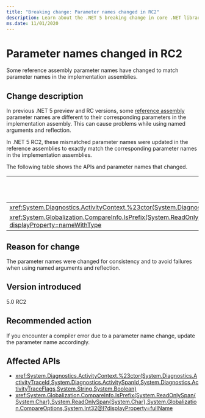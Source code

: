 ```yaml
---
title: "Breaking change: Parameter names changed in RC2"
description: Learn about the .NET 5 breaking change in core .NET libraries where some reference assembly parameter names have changed from preview and release-candidate versions of .NET 5.0.
ms.date: 11/01/2020
---
```

# Parameter names changed in RC2

Some reference assembly parameter names have changed to match parameter names in the implementation assemblies.

## Change description

In previous .NET 5 preview and RC versions, some [reference assembly](../../../../standard/assembly/reference-assemblies.md) parameter names are different to their corresponding parameters in the implementation assembly. This can cause problems while using named arguments and reflection.

In .NET 5 RC2, these mismatched parameter names were updated in the reference assemblies to exactly match the corresponding parameter names in the implementation assemblies.

The following table shows the APIs and parameter names that changed.

| API | Old parameter name | New parameter name |
| - | - | - |
| <xref:System.Diagnostics.ActivityContext.%23ctor(System.Diagnostics.ActivityTraceId,System.Diagnostics.ActivitySpanId,System.Diagnostics.ActivityTraceFlags,System.String,System.Boolean)> | `traceOptions` | `traceFlags` |
| <xref:System.Globalization.CompareInfo.IsPrefix(System.ReadOnlySpan{System.Char},System.ReadOnlySpan{System.Char},System.Globalization.CompareOptions,System.Int32@)?displayProperty=nameWithType> | `suffix` | `prefix` |

## Reason for change

The parameter names were changed for consistency and to avoid failures when using named arguments and reflection.

## Version introduced

5.0 RC2

## Recommended action

If you encounter a compiler error due to a parameter name change, update the parameter name accordingly.

## Affected APIs

- <xref:System.Diagnostics.ActivityContext.%23ctor(System.Diagnostics.ActivityTraceId,System.Diagnostics.ActivitySpanId,System.Diagnostics.ActivityTraceFlags,System.String,System.Boolean)>
- <xref:System.Globalization.CompareInfo.IsPrefix(System.ReadOnlySpan{System.Char},System.ReadOnlySpan{System.Char},System.Globalization.CompareOptions,System.Int32@)?displayProperty=fullName>

<!--

#### Category

Core .NET libraries

### Affected APIs

- `M:System.Diagnostics.ActivityContext.#ctor(System.Diagnostics.ActivityTraceId,System.Diagnostics.ActivitySpanId,System.Diagnostics.ActivityTraceFlags,System.String,System.Boolean)`
- `M:System.Globalization.CompareInfo.IsPrefix(System.ReadOnlySpan{System.Char},System.ReadOnlySpan{System.Char},System.Globalization.CompareOptions,System.Int32@)`

-->
